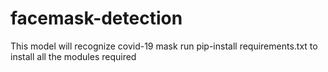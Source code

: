 # facemask-detection
This model will recognize covid-19 mask
run pip-install requirements.txt to install all the modules required

